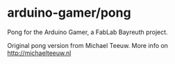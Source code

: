 arduino-gamer/pong
==================

Pong for the Arduino Gamer, a FabLab Bayreuth project.

Original pong version from Michael Teeuw. More info on http://michaelteeuw.nl
